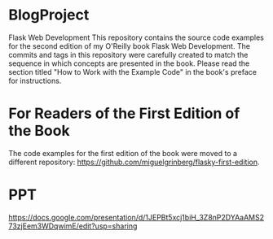 # BlogProject
Flask Web Development
This repository contains the source code examples for the second edition of my O'Reilly book Flask Web Development.
The commits and tags in this repository were carefully created to match the sequence in which concepts are presented in the book. Please read the section titled "How to Work with the Example Code" in the book's preface for instructions.
# For Readers of the First Edition of the Book
The code examples for the first edition of the book were moved to a different repository: https://github.com/miguelgrinberg/flasky-first-edition.

# PPT
https://docs.google.com/presentation/d/1JEPBt5xcj1biH_3Z8nP2DYAaAMS273zjEem3WDqwimE/edit?usp=sharing
